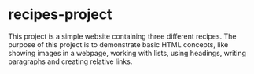 # recipes-project

This project is a simple website containing three different recipes. The purpose of this project is to demonstrate basic HTML concepts, like showing images in a webpage, working with lists, using headings, writing paragraphs and creating relative links.
